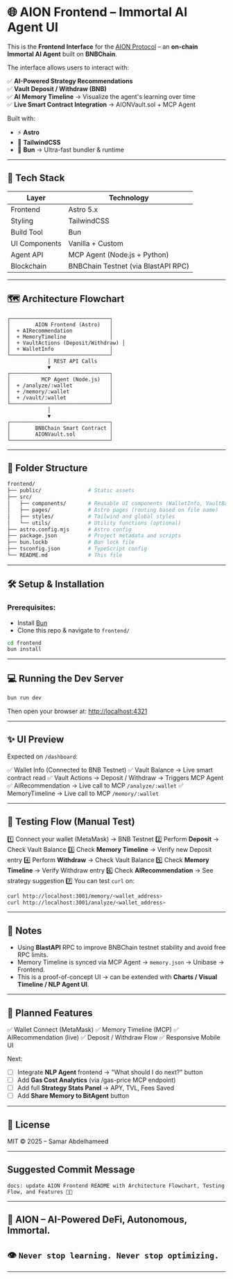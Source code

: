 # 🌐 AION Frontend – Immortal AI Agent UI

This is the **Frontend Interface** for the [AION Protocol](https://github.com/...) – an **on-chain Immortal AI Agent** built on **BNBChain**.

The interface allows users to interact with:

✅ **AI-Powered Strategy Recommendations**  
✅ **Vault Deposit / Withdraw (BNB)**  
✅ **AI Memory Timeline** → Visualize the agent's learning over time  
✅ **Live Smart Contract Integration** → AIONVault.sol + MCP Agent

Built with:

- ⚡️ **Astro**
- 💨 **TailwindCSS**
- 🥞 **Bun** → Ultra-fast bundler & runtime

---

## 🚀 Tech Stack

| Layer         | Technology                          |
| ------------- | ----------------------------------- |
| Frontend      | Astro 5.x                           |
| Styling       | TailwindCSS                         |
| Build Tool    | Bun                                 |
| UI Components | Vanilla + Custom                    |
| Agent API     | MCP Agent (Node.js + Python)        |
| Blockchain    | BNBChain Testnet (via BlastAPI RPC) |

---

## 🗺 Architecture Flowchart

```plaintext
┌────────────────────────────────┐
│        AION Frontend (Astro)   │
│  + AIRecommendation            │
│  + MemoryTimeline              │
│  + VaultActions (Deposit/Withdraw) │
│  + WalletInfo                  │
└────────────────────────────────┘
             │ REST API Calls
             ▼
┌────────────────────────────────┐
│          MCP Agent (Node.js)   │
│  + /analyze/:wallet            │
│  + /memory/:wallet             │
│  + /vault/:wallet              │
└────────────────────────────────┘
             │
             ▼
┌────────────────────────────────┐
│        BNBChain Smart Contract │
│        AIONVault.sol           │
└────────────────────────────────┘
```

---

## 📁 Folder Structure

```bash
frontend/
├── public/               # Static assets
├── src/
│   ├── components/       # Reusable UI components (WalletInfo, VaultBalance, AIRecommendation, MemoryTimeline, etc.)
│   ├── pages/            # Astro pages (routing based on file name)
│   ├── styles/           # Tailwind and global styles
│   └── utils/            # Utility functions (optional)
├── astro.config.mjs      # Astro config
├── package.json          # Project metadata and scripts
├── bun.lockb             # Bun lock file
├── tsconfig.json         # TypeScript config
└── README.md             # This file
```

---

## 🛠 Setup & Installation

### Prerequisites:

- Install [Bun](https://bun.sh/docs/installation)
- Clone this repo & navigate to `frontend/`

```bash
cd frontend
bun install
```

---

## 💻 Running the Dev Server

```bash
bun run dev
```

Then open your browser at: [http://localhost:4321](http://localhost:4321)

---

## ✨ UI Preview

Expected on `/dashboard`:

✅ Wallet Info (Connected to BNB Testnet)
✅ Vault Balance → Live smart contract read
✅ Vault Actions → Deposit / Withdraw → Triggers MCP Agent
✅ AIRecommendation → Live call to MCP `/analyze/:wallet`
✅ MemoryTimeline → Live call to MCP `/memory/:wallet`

---

## 🧪 Testing Flow (Manual Test)

1️⃣ Connect your wallet (MetaMask) → BNB Testnet
2️⃣ Perform **Deposit** → Check Vault Balance
3️⃣ Check **Memory Timeline** → Verify new Deposit entry
4️⃣ Perform **Withdraw** → Check Vault Balance
5️⃣ Check **Memory Timeline** → Verify Withdraw entry
6️⃣ Check **AIRecommendation** → See strategy suggestion
7️⃣ You can test `curl` on:

```bash
curl http://localhost:3001/memory/<wallet_address>
curl http://localhost:3001/analyze/<wallet_address>
```

---

## 📌 Notes

- Using **BlastAPI** RPC to improve BNBChain testnet stability and avoid free RPC limits.
- Memory Timeline is synced via MCP Agent → `memory.json` → Unibase → Frontend.
- This is a proof-of-concept UI → can be extended with **Charts / Visual Timeline / NLP Agent UI**.

---

## 🧩 Planned Features

✅ Wallet Connect (MetaMask)
✅ Memory Timeline (MCP)
✅ AIRecommendation (live)
✅ Deposit / Withdraw Flow
✅ Responsive Mobile UI

Next:

- [ ] Integrate **NLP Agent** frontend → "What should I do next?" button
- [ ] Add **Gas Cost Analytics** (via /gas-price MCP endpoint)
- [ ] Add full **Strategy Stats Panel** → APY, TVL, Fees Saved
- [ ] Add **Share Memory to BitAgent** button

---

## 📄 License

MIT © 2025 – Samar Abdelhameed

---

## Suggested Commit Message

```text
docs: update AION Frontend README with Architecture Flowchart, Testing Flow, and Features 🚀🧠
```

---

## 🚀 AION – AI-Powered DeFi, Autonomous, Immortal.

## 👁️ `Never stop learning. Never stop optimizing.`

---
